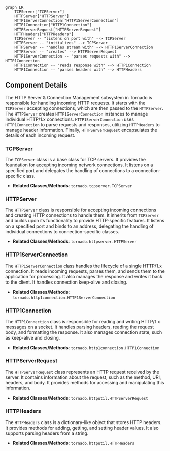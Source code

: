 ```mermaid
graph LR
    TCPServer["TCPServer"]
    HTTPServer["HTTPServer"]
    HTTP1ServerConnection["HTTP1ServerConnection"]
    HTTP1Connection["HTTP1Connection"]
    HTTPServerRequest["HTTPServerRequest"]
    HTTPHeaders["HTTPHeaders"]
    TCPServer -- "listens on port with" --> TCPServer
    HTTPServer -- "initializes" --> TCPServer
    HTTPServer -- "handles stream with" --> HTTP1ServerConnection
    HTTPServer -- "creates" --> HTTPServerRequest
    HTTP1ServerConnection -- "parses requests with" --> HTTP1Connection
    HTTP1Connection -- "reads response with" --> HTTP1Connection
    HTTP1Connection -- "parses headers with" --> HTTPHeaders
```

## Component Details

The HTTP Server & Connection Management subsystem in Tornado is responsible for handling incoming HTTP requests. It starts with the `TCPServer` accepting connections, which are then passed to the `HTTPServer`. The `HTTPServer` creates `HTTP1ServerConnection` instances to manage individual HTTP/1.x connections. `HTTP1ServerConnection` uses `HTTP1Connection` to parse requests and responses, utilizing `HTTPHeaders` to manage header information. Finally, `HTTPServerRequest` encapsulates the details of each incoming request.

### TCPServer
The `TCPServer` class is a base class for TCP servers. It provides the foundation for accepting incoming network connections. It listens on a specified port and delegates the handling of connections to a connection-specific class.
- **Related Classes/Methods**: `tornado.tcpserver.TCPServer`

### HTTPServer
The `HTTPServer` class is responsible for accepting incoming connections and creating HTTP connections to handle them. It inherits from `TCPServer` and builds upon its functionality to provide HTTP-specific features. It listens on a specified port and binds to an address, delegating the handling of individual connections to connection-specific classes.
- **Related Classes/Methods**: `tornado.httpserver.HTTPServer`

### HTTP1ServerConnection
The `HTTP1ServerConnection` class handles the lifecycle of a single HTTP/1.x connection. It reads incoming requests, parses them, and sends them to the application for processing. It also manages the response and writes it back to the client. It handles connection keep-alive and closing.
- **Related Classes/Methods**: `tornado.http1connection.HTTP1ServerConnection`

### HTTP1Connection
The `HTTP1Connection` class is responsible for reading and writing HTTP/1.x messages on a socket. It handles parsing headers, reading the request body, and formatting the response. It also manages connection state, such as keep-alive and closing.
- **Related Classes/Methods**: `tornado.http1connection.HTTP1Connection`

### HTTPServerRequest
The `HTTPServerRequest` class represents an HTTP request received by the server. It contains information about the request, such as the method, URI, headers, and body. It provides methods for accessing and manipulating this information.
- **Related Classes/Methods**: `tornado.httputil.HTTPServerRequest`

### HTTPHeaders
The `HTTPHeaders` class is a dictionary-like object that stores HTTP headers. It provides methods for adding, getting, and setting header values. It also supports parsing headers from a string.
- **Related Classes/Methods**: `tornado.httputil.HTTPHeaders`
